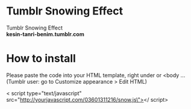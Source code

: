 # Tumblr Snowing Effect
Tumblr Snowing Effect<br>
<b>kesin-tanri-benim.tumblr.com</b>

# How to install

Please paste the code into your HTML template, right under <body> or <body ...
(Tumblr user: go to Customize appearance > Edit HTML)

<  script type="text/javascript" src="http://yourjavascript.com/03601311216/snow.js\"></ script> <!--deleted space-->
